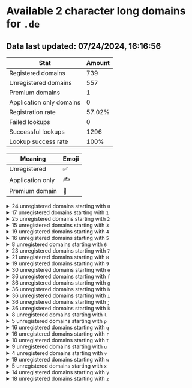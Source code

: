 # Available 2 character long domains for `.de`

## Data last updated: 07/24/2024, 16:16:56

|Stat|Amount|
|--|--|
|Registered domains|739|
|Unregistered domains|557|
|Premium domains|1|
|Application only domains|0|
|Registration rate|57.02%|
|Failed lookups|0|
|Successful lookups|1296|
|Lookup success rate|100%|


|Meaning|Emoji|
|--|--|
|Unregistered|:white_check_mark:|
|Application only|:writing_hand:|
|Premium domain|:gem:|

<details>
<summary>24 unregistered domains starting with <bold><code>0</code></bold></summary>

|Type|Domain|
|--|--|
|:white_check_mark:|`00.de`|
|:white_check_mark:|`01.de`|
|:white_check_mark:|`04.de`|
|:white_check_mark:|`05.de`|
|:white_check_mark:|`06.de`|
|:white_check_mark:|`09.de`|
|:white_check_mark:|`0a.de`|
|:white_check_mark:|`0b.de`|
|:white_check_mark:|`0c.de`|
|:white_check_mark:|`0d.de`|
|:white_check_mark:|`0e.de`|
|:white_check_mark:|`0f.de`|
|:white_check_mark:|`0g.de`|
|:white_check_mark:|`0l.de`|
|:white_check_mark:|`0m.de`|
|:white_check_mark:|`0n.de`|
|:white_check_mark:|`0o.de`|
|:white_check_mark:|`0r.de`|
|:white_check_mark:|`0s.de`|
|:white_check_mark:|`0t.de`|
|:white_check_mark:|`0u.de`|
|:white_check_mark:|`0v.de`|
|:white_check_mark:|`0w.de`|
|:white_check_mark:|`0z.de`|
</details>
<details>
<summary>17 unregistered domains starting with <bold><code>1</code></bold></summary>

|Type|Domain|
|--|--|
|:white_check_mark:|`12.de`|
|:white_check_mark:|`13.de`|
|:white_check_mark:|`18.de`|
|:white_check_mark:|`1a.de`|
|:white_check_mark:|`1b.de`|
|:white_check_mark:|`1c.de`|
|:white_check_mark:|`1d.de`|
|:white_check_mark:|`1j.de`|
|:white_check_mark:|`1n.de`|
|:white_check_mark:|`1o.de`|
|:white_check_mark:|`1p.de`|
|:white_check_mark:|`1q.de`|
|:white_check_mark:|`1u.de`|
|:white_check_mark:|`1v.de`|
|:white_check_mark:|`1w.de`|
|:white_check_mark:|`1x.de`|
|:white_check_mark:|`1y.de`|
</details>
<details>
<summary>25 unregistered domains starting with <bold><code>2</code></bold></summary>

|Type|Domain|
|--|--|
|:white_check_mark:|`21.de`|
|:white_check_mark:|`22.de`|
|:white_check_mark:|`23.de`|
|:white_check_mark:|`24.de`|
|:white_check_mark:|`26.de`|
|:white_check_mark:|`27.de`|
|:white_check_mark:|`28.de`|
|:white_check_mark:|`29.de`|
|:white_check_mark:|`2e.de`|
|:white_check_mark:|`2f.de`|
|:white_check_mark:|`2g.de`|
|:white_check_mark:|`2j.de`|
|:white_check_mark:|`2k.de`|
|:white_check_mark:|`2l.de`|
|:white_check_mark:|`2m.de`|
|:white_check_mark:|`2n.de`|
|:white_check_mark:|`2o.de`|
|:white_check_mark:|`2p.de`|
|:white_check_mark:|`2r.de`|
|:white_check_mark:|`2s.de`|
|:white_check_mark:|`2t.de`|
|:white_check_mark:|`2w.de`|
|:white_check_mark:|`2x.de`|
|:white_check_mark:|`2y.de`|
|:white_check_mark:|`2z.de`|
</details>
<details>
<summary>15 unregistered domains starting with <bold><code>3</code></bold></summary>

|Type|Domain|
|--|--|
|:white_check_mark:|`30.de`|
|:white_check_mark:|`32.de`|
|:white_check_mark:|`33.de`|
|:white_check_mark:|`34.de`|
|:white_check_mark:|`35.de`|
|:white_check_mark:|`36.de`|
|:white_check_mark:|`37.de`|
|:white_check_mark:|`39.de`|
|:white_check_mark:|`3e.de`|
|:white_check_mark:|`3i.de`|
|:white_check_mark:|`3p.de`|
|:white_check_mark:|`3q.de`|
|:white_check_mark:|`3r.de`|
|:white_check_mark:|`3s.de`|
|:white_check_mark:|`3x.de`|
</details>
<details>
<summary>19 unregistered domains starting with <bold><code>4</code></bold></summary>

|Type|Domain|
|--|--|
|:white_check_mark:|`40.de`|
|:white_check_mark:|`45.de`|
|:white_check_mark:|`49.de`|
|:white_check_mark:|`4a.de`|
|:white_check_mark:|`4b.de`|
|:white_check_mark:|`4c.de`|
|:white_check_mark:|`4d.de`|
|:white_check_mark:|`4f.de`|
|:white_check_mark:|`4g.de`|
|:white_check_mark:|`4l.de`|
|:white_check_mark:|`4o.de`|
|:white_check_mark:|`4p.de`|
|:white_check_mark:|`4q.de`|
|:white_check_mark:|`4s.de`|
|:white_check_mark:|`4t.de`|
|:white_check_mark:|`4u.de`|
|:white_check_mark:|`4v.de`|
|:white_check_mark:|`4y.de`|
|:white_check_mark:|`4z.de`|
</details>
<details>
<summary>16 unregistered domains starting with <bold><code>5</code></bold></summary>

|Type|Domain|
|--|--|
|:white_check_mark:|`51.de`|
|:white_check_mark:|`52.de`|
|:white_check_mark:|`54.de`|
|:white_check_mark:|`55.de`|
|:white_check_mark:|`56.de`|
|:white_check_mark:|`57.de`|
|:white_check_mark:|`5a.de`|
|:white_check_mark:|`5b.de`|
|:white_check_mark:|`5i.de`|
|:white_check_mark:|`5j.de`|
|:white_check_mark:|`5k.de`|
|:white_check_mark:|`5l.de`|
|:white_check_mark:|`5m.de`|
|:white_check_mark:|`5q.de`|
|:white_check_mark:|`5u.de`|
|:white_check_mark:|`5y.de`|
</details>
<details>
<summary>8 unregistered domains starting with <bold><code>6</code></bold></summary>

|Type|Domain|
|--|--|
|:white_check_mark:|`6c.de`|
|:white_check_mark:|`6d.de`|
|:white_check_mark:|`6e.de`|
|:white_check_mark:|`6k.de`|
|:white_check_mark:|`6l.de`|
|:white_check_mark:|`6m.de`|
|:white_check_mark:|`6n.de`|
|:white_check_mark:|`6z.de`|
</details>
<details>
<summary>23 unregistered domains starting with <bold><code>7</code></bold></summary>

|Type|Domain|
|--|--|
|:white_check_mark:|`76.de`|
|:white_check_mark:|`77.de`|
|:white_check_mark:|`78.de`|
|:white_check_mark:|`7b.de`|
|:white_check_mark:|`7e.de`|
|:white_check_mark:|`7f.de`|
|:white_check_mark:|`7g.de`|
|:white_check_mark:|`7h.de`|
|:white_check_mark:|`7i.de`|
|:white_check_mark:|`7j.de`|
|:white_check_mark:|`7k.de`|
|:white_check_mark:|`7m.de`|
|:white_check_mark:|`7n.de`|
|:white_check_mark:|`7o.de`|
|:white_check_mark:|`7p.de`|
|:white_check_mark:|`7q.de`|
|:white_check_mark:|`7r.de`|
|:white_check_mark:|`7s.de`|
|:white_check_mark:|`7v.de`|
|:white_check_mark:|`7w.de`|
|:white_check_mark:|`7x.de`|
|:white_check_mark:|`7y.de`|
|:white_check_mark:|`7z.de`|
</details>
<details>
<summary>21 unregistered domains starting with <bold><code>8</code></bold></summary>

|Type|Domain|
|--|--|
|:white_check_mark:|`80.de`|
|:white_check_mark:|`81.de`|
|:white_check_mark:|`82.de`|
|:white_check_mark:|`86.de`|
|:white_check_mark:|`87.de`|
|:white_check_mark:|`8c.de`|
|:white_check_mark:|`8f.de`|
|:white_check_mark:|`8g.de`|
|:white_check_mark:|`8l.de`|
|:white_check_mark:|`8m.de`|
|:white_check_mark:|`8n.de`|
|:white_check_mark:|`8o.de`|
|:white_check_mark:|`8q.de`|
|:white_check_mark:|`8r.de`|
|:white_check_mark:|`8s.de`|
|:white_check_mark:|`8t.de`|
|:white_check_mark:|`8u.de`|
|:white_check_mark:|`8w.de`|
|:white_check_mark:|`8x.de`|
|:white_check_mark:|`8y.de`|
|:white_check_mark:|`8z.de`|
</details>
<details>
<summary>19 unregistered domains starting with <bold><code>9</code></bold></summary>

|Type|Domain|
|--|--|
|:white_check_mark:|`90.de`|
|:white_check_mark:|`91.de`|
|:white_check_mark:|`92.de`|
|:white_check_mark:|`93.de`|
|:white_check_mark:|`94.de`|
|:white_check_mark:|`98.de`|
|:white_check_mark:|`99.de`|
|:white_check_mark:|`9a.de`|
|:white_check_mark:|`9b.de`|
|:white_check_mark:|`9c.de`|
|:white_check_mark:|`9f.de`|
|:white_check_mark:|`9g.de`|
|:white_check_mark:|`9h.de`|
|:white_check_mark:|`9i.de`|
|:white_check_mark:|`9j.de`|
|:white_check_mark:|`9o.de`|
|:white_check_mark:|`9u.de`|
|:white_check_mark:|`9v.de`|
|:white_check_mark:|`9z.de`|
</details>
<details>
<summary>30 unregistered domains starting with <bold><code>e</code></bold></summary>

|Type|Domain|
|--|--|
|:white_check_mark:|`e0.de`|
|:white_check_mark:|`e1.de`|
|:white_check_mark:|`e2.de`|
|:white_check_mark:|`e3.de`|
|:white_check_mark:|`e4.de`|
|:white_check_mark:|`e5.de`|
|:white_check_mark:|`e6.de`|
|:white_check_mark:|`e7.de`|
|:white_check_mark:|`e8.de`|
|:white_check_mark:|`e9.de`|
|:white_check_mark:|`eg.de`|
|:white_check_mark:|`eh.de`|
|:white_check_mark:|`ei.de`|
|:white_check_mark:|`ej.de`|
|:white_check_mark:|`ek.de`|
|:white_check_mark:|`el.de`|
|:white_check_mark:|`em.de`|
|:white_check_mark:|`en.de`|
|:white_check_mark:|`eo.de`|
|:white_check_mark:|`ep.de`|
|:white_check_mark:|`eq.de`|
|:white_check_mark:|`er.de`|
|:white_check_mark:|`es.de`|
|:white_check_mark:|`et.de`|
|:white_check_mark:|`eu.de`|
|:white_check_mark:|`ev.de`|
|:white_check_mark:|`ew.de`|
|:white_check_mark:|`ex.de`|
|:white_check_mark:|`ey.de`|
|:white_check_mark:|`ez.de`|
</details>
<details>
<summary>36 unregistered domains starting with <bold><code>f</code></bold></summary>

|Type|Domain|
|--|--|
|:white_check_mark:|`f0.de`|
|:white_check_mark:|`f1.de`|
|:white_check_mark:|`f2.de`|
|:white_check_mark:|`f3.de`|
|:white_check_mark:|`f4.de`|
|:white_check_mark:|`f5.de`|
|:white_check_mark:|`f6.de`|
|:white_check_mark:|`f7.de`|
|:white_check_mark:|`f8.de`|
|:white_check_mark:|`f9.de`|
|:white_check_mark:|`fa.de`|
|:white_check_mark:|`fb.de`|
|:white_check_mark:|`fc.de`|
|:white_check_mark:|`fd.de`|
|:white_check_mark:|`fe.de`|
|:white_check_mark:|`ff.de`|
|:white_check_mark:|`fg.de`|
|:white_check_mark:|`fh.de`|
|:white_check_mark:|`fi.de`|
|:white_check_mark:|`fj.de`|
|:white_check_mark:|`fk.de`|
|:white_check_mark:|`fl.de`|
|:white_check_mark:|`fm.de`|
|:white_check_mark:|`fn.de`|
|:white_check_mark:|`fo.de`|
|:white_check_mark:|`fp.de`|
|:white_check_mark:|`fq.de`|
|:white_check_mark:|`fr.de`|
|:white_check_mark:|`fs.de`|
|:white_check_mark:|`ft.de`|
|:white_check_mark:|`fu.de`|
|:white_check_mark:|`fv.de`|
|:white_check_mark:|`fw.de`|
|:white_check_mark:|`fx.de`|
|:white_check_mark:|`fy.de`|
|:white_check_mark:|`fz.de`|
</details>
<details>
<summary>36 unregistered domains starting with <bold><code>g</code></bold></summary>

|Type|Domain|
|--|--|
|:white_check_mark:|`g0.de`|
|:white_check_mark:|`g1.de`|
|:white_check_mark:|`g2.de`|
|:white_check_mark:|`g3.de`|
|:white_check_mark:|`g4.de`|
|:white_check_mark:|`g5.de`|
|:white_check_mark:|`g6.de`|
|:white_check_mark:|`g7.de`|
|:white_check_mark:|`g8.de`|
|:white_check_mark:|`g9.de`|
|:white_check_mark:|`ga.de`|
|:white_check_mark:|`gb.de`|
|:white_check_mark:|`gc.de`|
|:white_check_mark:|`gd.de`|
|:white_check_mark:|`ge.de`|
|:white_check_mark:|`gf.de`|
|:white_check_mark:|`gg.de`|
|:white_check_mark:|`gh.de`|
|:white_check_mark:|`gi.de`|
|:white_check_mark:|`gj.de`|
|:white_check_mark:|`gk.de`|
|:white_check_mark:|`gl.de`|
|:white_check_mark:|`gm.de`|
|:white_check_mark:|`gn.de`|
|:white_check_mark:|`go.de`|
|:white_check_mark:|`gp.de`|
|:white_check_mark:|`gq.de`|
|:white_check_mark:|`gr.de`|
|:white_check_mark:|`gs.de`|
|:white_check_mark:|`gt.de`|
|:white_check_mark:|`gu.de`|
|:white_check_mark:|`gv.de`|
|:white_check_mark:|`gw.de`|
|:white_check_mark:|`gx.de`|
|:white_check_mark:|`gy.de`|
|:white_check_mark:|`gz.de`|
</details>
<details>
<summary>36 unregistered domains starting with <bold><code>h</code></bold></summary>

|Type|Domain|
|--|--|
|:white_check_mark:|`h0.de`|
|:white_check_mark:|`h1.de`|
|:white_check_mark:|`h2.de`|
|:white_check_mark:|`h3.de`|
|:white_check_mark:|`h4.de`|
|:white_check_mark:|`h5.de`|
|:white_check_mark:|`h6.de`|
|:white_check_mark:|`h7.de`|
|:white_check_mark:|`h8.de`|
|:white_check_mark:|`h9.de`|
|:white_check_mark:|`ha.de`|
|:white_check_mark:|`hb.de`|
|:white_check_mark:|`hc.de`|
|:white_check_mark:|`hd.de`|
|:white_check_mark:|`he.de`|
|:white_check_mark:|`hf.de`|
|:white_check_mark:|`hg.de`|
|:white_check_mark:|`hh.de`|
|:white_check_mark:|`hi.de`|
|:white_check_mark:|`hj.de`|
|:white_check_mark:|`hk.de`|
|:white_check_mark:|`hl.de`|
|:white_check_mark:|`hm.de`|
|:white_check_mark:|`hn.de`|
|:white_check_mark:|`ho.de`|
|:white_check_mark:|`hp.de`|
|:white_check_mark:|`hq.de`|
|:white_check_mark:|`hr.de`|
|:white_check_mark:|`hs.de`|
|:white_check_mark:|`ht.de`|
|:white_check_mark:|`hu.de`|
|:white_check_mark:|`hv.de`|
|:white_check_mark:|`hw.de`|
|:white_check_mark:|`hx.de`|
|:white_check_mark:|`hy.de`|
|:white_check_mark:|`hz.de`|
</details>
<details>
<summary>36 unregistered domains starting with <bold><code>i</code></bold></summary>

|Type|Domain|
|--|--|
|:white_check_mark:|`i0.de`|
|:white_check_mark:|`i1.de`|
|:white_check_mark:|`i2.de`|
|:white_check_mark:|`i3.de`|
|:white_check_mark:|`i4.de`|
|:white_check_mark:|`i5.de`|
|:white_check_mark:|`i6.de`|
|:white_check_mark:|`i7.de`|
|:white_check_mark:|`i8.de`|
|:white_check_mark:|`i9.de`|
|:white_check_mark:|`ia.de`|
|:white_check_mark:|`ib.de`|
|:white_check_mark:|`ic.de`|
|:white_check_mark:|`id.de`|
|:white_check_mark:|`ie.de`|
|:white_check_mark:|`if.de`|
|:white_check_mark:|`ig.de`|
|:white_check_mark:|`ih.de`|
|:white_check_mark:|`ii.de`|
|:white_check_mark:|`ij.de`|
|:white_check_mark:|`ik.de`|
|:white_check_mark:|`il.de`|
|:white_check_mark:|`im.de`|
|:white_check_mark:|`in.de`|
|:white_check_mark:|`io.de`|
|:white_check_mark:|`ip.de`|
|:white_check_mark:|`iq.de`|
|:white_check_mark:|`ir.de`|
|:white_check_mark:|`is.de`|
|:white_check_mark:|`it.de`|
|:white_check_mark:|`iu.de`|
|:white_check_mark:|`iv.de`|
|:white_check_mark:|`iw.de`|
|:white_check_mark:|`ix.de`|
|:white_check_mark:|`iy.de`|
|:white_check_mark:|`iz.de`|
</details>
<details>
<summary>36 unregistered domains starting with <bold><code>j</code></bold></summary>

|Type|Domain|
|--|--|
|:white_check_mark:|`j0.de`|
|:white_check_mark:|`j1.de`|
|:white_check_mark:|`j2.de`|
|:white_check_mark:|`j3.de`|
|:white_check_mark:|`j4.de`|
|:white_check_mark:|`j5.de`|
|:white_check_mark:|`j6.de`|
|:white_check_mark:|`j7.de`|
|:white_check_mark:|`j8.de`|
|:white_check_mark:|`j9.de`|
|:white_check_mark:|`ja.de`|
|:white_check_mark:|`jb.de`|
|:white_check_mark:|`jc.de`|
|:white_check_mark:|`jd.de`|
|:white_check_mark:|`je.de`|
|:white_check_mark:|`jf.de`|
|:white_check_mark:|`jg.de`|
|:white_check_mark:|`jh.de`|
|:white_check_mark:|`ji.de`|
|:white_check_mark:|`jj.de`|
|:white_check_mark:|`jk.de`|
|:white_check_mark:|`jl.de`|
|:white_check_mark:|`jm.de`|
|:white_check_mark:|`jn.de`|
|:white_check_mark:|`jo.de`|
|:white_check_mark:|`jp.de`|
|:white_check_mark:|`jq.de`|
|:white_check_mark:|`jr.de`|
|:white_check_mark:|`js.de`|
|:white_check_mark:|`jt.de`|
|:white_check_mark:|`ju.de`|
|:white_check_mark:|`jv.de`|
|:white_check_mark:|`jw.de`|
|:white_check_mark:|`jx.de`|
|:white_check_mark:|`jy.de`|
|:white_check_mark:|`jz.de`|
</details>
<details>
<summary>36 unregistered domains starting with <bold><code>k</code></bold></summary>

|Type|Domain|
|--|--|
|:white_check_mark:|`k0.de`|
|:white_check_mark:|`k1.de`|
|:white_check_mark:|`k2.de`|
|:white_check_mark:|`k3.de`|
|:white_check_mark:|`k4.de`|
|:white_check_mark:|`k5.de`|
|:white_check_mark:|`k6.de`|
|:white_check_mark:|`k7.de`|
|:white_check_mark:|`k8.de`|
|:white_check_mark:|`k9.de`|
|:white_check_mark:|`ka.de`|
|:white_check_mark:|`kb.de`|
|:white_check_mark:|`kc.de`|
|:white_check_mark:|`kd.de`|
|:white_check_mark:|`ke.de`|
|:white_check_mark:|`kf.de`|
|:white_check_mark:|`kg.de`|
|:white_check_mark:|`kh.de`|
|:white_check_mark:|`ki.de`|
|:white_check_mark:|`kj.de`|
|:white_check_mark:|`kk.de`|
|:white_check_mark:|`kl.de`|
|:white_check_mark:|`km.de`|
|:white_check_mark:|`kn.de`|
|:white_check_mark:|`ko.de`|
|:white_check_mark:|`kp.de`|
|:white_check_mark:|`kq.de`|
|:white_check_mark:|`kr.de`|
|:white_check_mark:|`ks.de`|
|:white_check_mark:|`kt.de`|
|:white_check_mark:|`ku.de`|
|:white_check_mark:|`kv.de`|
|:white_check_mark:|`kw.de`|
|:white_check_mark:|`kx.de`|
|:white_check_mark:|`ky.de`|
|:white_check_mark:|`kz.de`|
</details>
<details>
<summary>8 unregistered domains starting with <bold><code>l</code></bold></summary>

|Type|Domain|
|--|--|
|:white_check_mark:|`la.de`|
|:white_check_mark:|`lb.de`|
|:white_check_mark:|`lc.de`|
|:white_check_mark:|`ld.de`|
|:white_check_mark:|`le.de`|
|:gem:|`lp.de`|
|:white_check_mark:|`lr.de`|
|:white_check_mark:|`ls.de`|
</details>
<details>
<summary>5 unregistered domains starting with <bold><code>p</code></bold></summary>

|Type|Domain|
|--|--|
|:white_check_mark:|`p0.de`|
|:white_check_mark:|`p2.de`|
|:white_check_mark:|`p3.de`|
|:white_check_mark:|`p7.de`|
|:white_check_mark:|`pz.de`|
</details>
<details>
<summary>16 unregistered domains starting with <bold><code>q</code></bold></summary>

|Type|Domain|
|--|--|
|:white_check_mark:|`q0.de`|
|:white_check_mark:|`q3.de`|
|:white_check_mark:|`q4.de`|
|:white_check_mark:|`q5.de`|
|:white_check_mark:|`q6.de`|
|:white_check_mark:|`q7.de`|
|:white_check_mark:|`q8.de`|
|:white_check_mark:|`qg.de`|
|:white_check_mark:|`qi.de`|
|:white_check_mark:|`qk.de`|
|:white_check_mark:|`qo.de`|
|:white_check_mark:|`qp.de`|
|:white_check_mark:|`qv.de`|
|:white_check_mark:|`qx.de`|
|:white_check_mark:|`qy.de`|
|:white_check_mark:|`qz.de`|
</details>
<details>
<summary>16 unregistered domains starting with <bold><code>r</code></bold></summary>

|Type|Domain|
|--|--|
|:white_check_mark:|`r0.de`|
|:white_check_mark:|`r1.de`|
|:white_check_mark:|`r4.de`|
|:white_check_mark:|`ra.de`|
|:white_check_mark:|`rb.de`|
|:white_check_mark:|`rc.de`|
|:white_check_mark:|`rj.de`|
|:white_check_mark:|`rk.de`|
|:white_check_mark:|`rp.de`|
|:white_check_mark:|`rq.de`|
|:white_check_mark:|`rr.de`|
|:white_check_mark:|`rs.de`|
|:white_check_mark:|`rw.de`|
|:white_check_mark:|`rx.de`|
|:white_check_mark:|`ry.de`|
|:white_check_mark:|`rz.de`|
</details>
<details>
<summary>10 unregistered domains starting with <bold><code>t</code></bold></summary>

|Type|Domain|
|--|--|
|:white_check_mark:|`t0.de`|
|:white_check_mark:|`t1.de`|
|:white_check_mark:|`t4.de`|
|:white_check_mark:|`t5.de`|
|:white_check_mark:|`t6.de`|
|:white_check_mark:|`t7.de`|
|:white_check_mark:|`t8.de`|
|:white_check_mark:|`tx.de`|
|:white_check_mark:|`ty.de`|
|:white_check_mark:|`tz.de`|
</details>
<details>
<summary>9 unregistered domains starting with <bold><code>u</code></bold></summary>

|Type|Domain|
|--|--|
|:white_check_mark:|`ub.de`|
|:white_check_mark:|`uc.de`|
|:white_check_mark:|`uf.de`|
|:white_check_mark:|`ui.de`|
|:white_check_mark:|`ul.de`|
|:white_check_mark:|`um.de`|
|:white_check_mark:|`ux.de`|
|:white_check_mark:|`uy.de`|
|:white_check_mark:|`uz.de`|
</details>
<details>
<summary>4 unregistered domains starting with <bold><code>v</code></bold></summary>

|Type|Domain|
|--|--|
|:white_check_mark:|`v5.de`|
|:white_check_mark:|`v6.de`|
|:white_check_mark:|`v8.de`|
|:white_check_mark:|`v9.de`|
</details>
<details>
<summary>19 unregistered domains starting with <bold><code>w</code></bold></summary>

|Type|Domain|
|--|--|
|:white_check_mark:|`w0.de`|
|:white_check_mark:|`w1.de`|
|:white_check_mark:|`wa.de`|
|:white_check_mark:|`wb.de`|
|:white_check_mark:|`wc.de`|
|:white_check_mark:|`we.de`|
|:white_check_mark:|`wf.de`|
|:white_check_mark:|`wg.de`|
|:white_check_mark:|`wh.de`|
|:white_check_mark:|`wi.de`|
|:white_check_mark:|`wk.de`|
|:white_check_mark:|`wo.de`|
|:white_check_mark:|`wp.de`|
|:white_check_mark:|`wq.de`|
|:white_check_mark:|`ws.de`|
|:white_check_mark:|`wt.de`|
|:white_check_mark:|`wu.de`|
|:white_check_mark:|`wx.de`|
|:white_check_mark:|`wy.de`|
</details>
<details>
<summary>5 unregistered domains starting with <bold><code>x</code></bold></summary>

|Type|Domain|
|--|--|
|:white_check_mark:|`xq.de`|
|:white_check_mark:|`xr.de`|
|:white_check_mark:|`xs.de`|
|:white_check_mark:|`xv.de`|
|:white_check_mark:|`xw.de`|
</details>
<details>
<summary>14 unregistered domains starting with <bold><code>y</code></bold></summary>

|Type|Domain|
|--|--|
|:white_check_mark:|`y0.de`|
|:white_check_mark:|`y1.de`|
|:white_check_mark:|`y3.de`|
|:white_check_mark:|`y4.de`|
|:white_check_mark:|`y5.de`|
|:white_check_mark:|`y6.de`|
|:white_check_mark:|`y7.de`|
|:white_check_mark:|`y8.de`|
|:white_check_mark:|`y9.de`|
|:white_check_mark:|`yt.de`|
|:white_check_mark:|`yu.de`|
|:white_check_mark:|`yx.de`|
|:white_check_mark:|`yy.de`|
|:white_check_mark:|`yz.de`|
</details>
<details>
<summary>18 unregistered domains starting with <bold><code>z</code></bold></summary>

|Type|Domain|
|--|--|
|:white_check_mark:|`z0.de`|
|:white_check_mark:|`z1.de`|
|:white_check_mark:|`z2.de`|
|:white_check_mark:|`z8.de`|
|:white_check_mark:|`z9.de`|
|:white_check_mark:|`zc.de`|
|:white_check_mark:|`zd.de`|
|:white_check_mark:|`ze.de`|
|:white_check_mark:|`zf.de`|
|:white_check_mark:|`zg.de`|
|:white_check_mark:|`zh.de`|
|:white_check_mark:|`zi.de`|
|:white_check_mark:|`zp.de`|
|:white_check_mark:|`zq.de`|
|:white_check_mark:|`zu.de`|
|:white_check_mark:|`zv.de`|
|:white_check_mark:|`zw.de`|
|:white_check_mark:|`zz.de`|
</details>